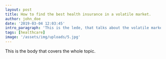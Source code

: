 ```yaml
---
layout: post
title: How to find the best health insurance in a volatile market.
author: john_doe
date: '2019-03-04 12:03:45'
intro_paragraph: 'This is the lede, that talks about the volatile market.'
tags: [healthcare]
image: '/assets/img/uploads/5.jpg'
---
```

This is the body that covers the whole topic.
